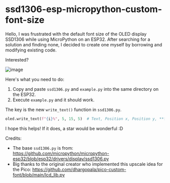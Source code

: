 # ssd1306-esp-micropython-custom-font-size

Hello, I was frustrated with the default font size of the OLED display SSD1306 while using MicroPython on an ESP32. After searching for a solution and finding none, I decided to create one myself by borrowing and modifying existing code.

Interested?

![image](https://github.com/LucaL1fe/ssd1306-esp-micropython-custom-font-size/assets/150456195/7d78d81b-2b13-4366-b096-b6454cd18671)

Here's what you need to do:

1. Copy and paste `ssd1306.py` and `example.py` into the same directory on the ESP32.
2. Execute `example.py` and it should work.

The key is the new `write_text()` function in `ssd1306.py`.

```python
oled.write_text(f"{i}%", 5, 15, 5)  # Text, Position x, Position y, **font size multiplier**
```

I hope this helps! If it does, a star would be wonderful :D

Credits:
- The base `ssd1306.py` is from: https://github.com/micropython/micropython-esp32/blob/esp32/drivers/display/ssd1306.py
- Big thanks to the original creator who implemented this upscale idea for the Pico: https://github.com/dhargopala/pico-custom-font/blob/main/lcd_lib.py
